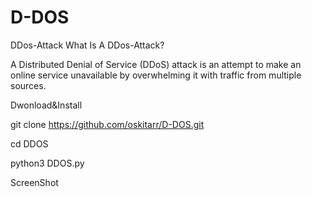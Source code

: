 # D-DOS
DDos-Attack
What Is A DDos-Attack?

A Distributed Denial of Service (DDoS) attack is an attempt to make an online service unavailable
by overwhelming it with traffic from multiple sources.

Dwonload&Install

git clone https://github.com/oskitarr/D-DOS.git

cd DDOS

python3 DDOS.py

ScreenShot
